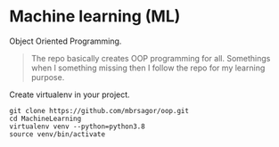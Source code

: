 # Machine learning (ML)
Object Oriented Programming.

> The repo basically creates OOP programming for all. Somethings when I something missing then I follow the repo for my learning purpose.

Create virtualenv in your project.
```base
git clone https://github.com/mbrsagor/oop.git
cd MachineLearning
virtualenv venv --python=python3.8
source venv/bin/activate
```
